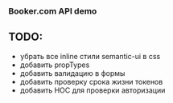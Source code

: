 ### Booker.com API demo

## TODO:

- убрать все inline стили semantic-ui в css 
- добавить propTypes
- добавить валидацию в формы
- добавить проверку срока жизни токенов
- добавить HOC для проверки авторизации